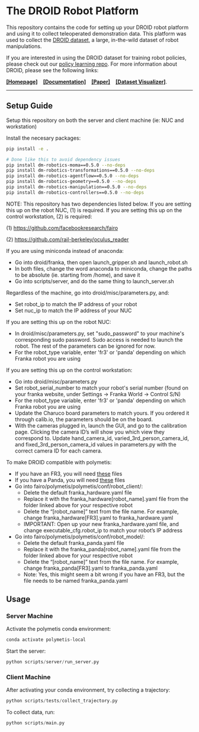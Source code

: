 # The DROID Robot Platform

This repository contains the code for setting up your DROID robot platform and using it to collect teleoperated demonstration data. This platform was used to collect the [DROID dataset](XXX), a large, in-the-wild dataset of robot manipulations.

If you are interested in using the DROID dataset for training robot policies, please check out our [policy learning repo](XXX).
For more information about DROID, please see the following links: 

[**[Homepage]**](XXX) &ensp; [**[Documentation]**](XXX) &ensp; [**[Paper]**](XXX) &ensp; [**[Dataset Visualizer]**](XXX).

---------
## Setup Guide

Setup this repository on both the server and client machine (ie: NUC and workstation)

Install the necesary packages:

```bash
pip install -e .

# Done like this to avoid dependency issues
pip install dm-robotics-moma==0.5.0 --no-deps
pip install dm-robotics-transformations==0.5.0 --no-deps
pip install dm-robotics-agentflow==0.5.0 --no-deps
pip install dm-robotics-geometry==0.5.0 --no-deps
pip install dm-robotics-manipulation==0.5.0 --no-deps
pip install dm-robotics-controllers==0.5.0 --no-deps
```

NOTE: This repository has two dependencies listed below. If you are setting this up on the robot NUC, (1) is required. If you are setting this up on the control workstation, (2) is required:

(1) https://github.com/facebookresearch/fairo

(2) https://github.com/rail-berkeley/oculus_reader

If you are using miniconda instead of anaconda:
- Go into droid/franka, then open launch_gripper.sh and launch_robot.sh
- In both files, change the word anaconda to miniconda, change the paths to be absolute (ie. starting from /home), and save it
- Go into scripts/server, and do the same thing to launch_server.sh

Regardless of the machine, go into droid/misc/parameters.py, and:
- Set robot_ip to match the IP address of your robot
- Set nuc_ip to match the IP address of your NUC

If you are setting this up on the robot NUC:
- In droid/misc/parameters.py, set "sudo_password" to your machine's corresponding sudo password. Sudo access is needed to launch the robot. The rest of the parameters can be ignored for now.
- For the robot_type variable, enter 'fr3' or 'panda' depending on which Franka robot you are using

If you are setting this up on the control workstation:
- Go into droid/misc/parameters.py
- Set robot_serial_number to match your robot's serial number (found on your franka website, under Settings -> Franka World -> Control S/N)
- For the robot_type variable, enter 'fr3' or 'panda' depending on which Franka robot you are using
- Update the Charuco board parameters to match yours. If you ordered it through calib.io, the parameters should be on the board.
- With the cameras plugged in, launch the GUI, and go to the calibration page. Clicking the camera ID’s will show you which view they correspond to. Update hand_camera_id, varied_3rd_person_camera_id, and fixed_3rd_person_camera_id values in parameters.py with the correct camera ID for each camera.

To make DROID compatible with polymetis:
- If you have an FR3, you will need [these](https://drive.google.com/drive/folders/178-MJTAVV0m5_RDs2ScUNcYameGDA0Eg?usp=sharing) files
- If you have a Panda, you will need [these](https://drive.google.com/drive/folders/1wXTQQbFKjd9ed3yKxB4td9GzA_XrR7Xk?usp=sharing) files
- Go into fairo/polymetis/polymetis/conf/robot_client/:
  - Delete the default franka_hardware.yaml file
  - Replace it with the franka_hardware[robot_name].yaml file from the folder linked above for your respective robot
  - Delete the “[robot_name]” text from the file name. For example, change franka_hardware[FR3].yaml to  franka_hardware.yaml
  - IMPORTANT: Open up your new franka_hardware.yaml file, and change executable_cfg.robot_ip to match your robot’s IP address
- Go into fairo/polymetis/polymetis/conf/robot_model/:
  - Delete the default franka_panda.yaml file
  - Replace it with the franka_panda[robot_name].yaml file from the folder linked above for your respective robot
  - Delete the “[robot_name]” text from the file name. For example, change franka_panda[FR3].yaml to  franka_panda.yaml
  - Note: Yes, this might seem a bit wrong if you have an FR3, but the file needs to be named franka_panda.yaml

## Usage

### Server Machine
Activate the polymetis conda environment:

```bash
conda activate polymetis-local
```

Start the server:

```python
python scripts/server/run_server.py
```

### Client Machine
After activating your conda environment, try collecting a trajectory:

```python
python scripts/tests/collect_trajectory.py
```

To collect data, run:
```python
python scripts/main.py
```

